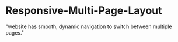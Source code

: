 # Responsive-Multi-Page-Layout
"website has smooth, dynamic navigation to switch between multiple pages."
